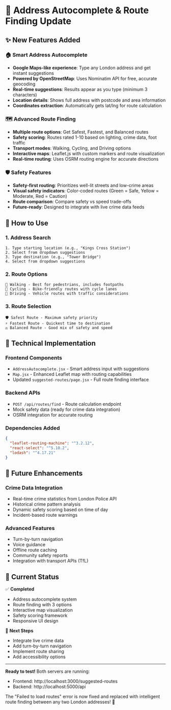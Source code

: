 # 🎯 Address Autocomplete & Route Finding Update

## ✨ New Features Added

### 🏠 Smart Address Autocomplete
- **Google Maps-like experience**: Type any London address and get instant suggestions
- **Powered by OpenStreetMap**: Uses Nominatim API for free, accurate geocoding
- **Real-time suggestions**: Results appear as you type (minimum 3 characters)
- **Location details**: Shows full address with postcode and area information
- **Coordinates extraction**: Automatically gets lat/lng for route calculation

### 🗺️ Advanced Route Finding
- **Multiple route options**: Get Safest, Fastest, and Balanced routes
- **Safety scoring**: Routes rated 1-10 based on lighting, crime data, foot traffic
- **Transport modes**: Walking, Cycling, and Driving options
- **Interactive maps**: Leaflet.js with custom markers and route visualization
- **Real-time routing**: Uses OSRM routing engine for accurate directions

### 🛡️ Safety Features
- **Safety-first routing**: Prioritizes well-lit streets and low-crime areas
- **Visual safety indicators**: Color-coded routes (Green = Safe, Yellow = Moderate, Red = Caution)
- **Route comparison**: Compare safety vs speed trade-offs
- **Future-ready**: Designed to integrate with live crime data feeds

## 🚀 How to Use

### 1. Address Search
```
1. Type starting location (e.g., "Kings Cross Station")
2. Select from dropdown suggestions
3. Type destination (e.g., "Tower Bridge")  
4. Select from dropdown suggestions
```

### 2. Route Options
```
🚶 Walking - Best for pedestrians, includes footpaths
🚴 Cycling - Bike-friendly routes with cycle lanes  
🚗 Driving - Vehicle routes with traffic considerations
```

### 3. Route Selection
```
🛡️ Safest Route - Maximum safety priority
⚡ Fastest Route - Quickest time to destination
⚖️ Balanced Route - Good mix of safety and speed
```

## 🔧 Technical Implementation

### Frontend Components
- `AddressAutocomplete.jsx` - Smart address input with suggestions
- `Map.jsx` - Enhanced Leaflet map with routing capabilities
- Updated `suggested-routes/page.jsx` - Full route finding interface

### Backend APIs
- `POST /api/routes/find` - Route calculation endpoint
- Mock safety data (ready for crime data integration)
- OSRM integration for accurate routing

### Dependencies Added
```json
{
  "leaflet-routing-machine": "^3.2.12",
  "react-select": "^5.10.2", 
  "lodash": "^4.17.21"
}
```

## 🔮 Future Enhancements

### Crime Data Integration
- Real-time crime statistics from London Police API
- Historical crime pattern analysis
- Dynamic safety scoring based on time of day
- Incident-based route warnings

### Advanced Features
- Turn-by-turn navigation
- Voice guidance
- Offline route caching
- Community safety reports
- Integration with transport APIs (TfL)

## 🚦 Current Status

✅ **Completed**
- Address autocomplete system
- Route finding with 3 options
- Interactive map visualization  
- Safety scoring framework
- Responsive UI design

🔄 **Next Steps**
- Integrate live crime data
- Add turn-by-turn navigation
- Implement route sharing
- Add accessibility options

---

**Ready to test!** Both servers are running:
- Frontend: http://localhost:3000/suggested-routes
- Backend: http://localhost:5000/api

The "Failed to load routes" error is now fixed and replaced with intelligent route finding between any two London addresses! 🎉